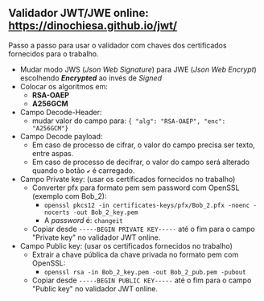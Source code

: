 ## Validador JWT/JWE online: https://dinochiesa.github.io/jwt/

Passo a passo para usar o validador com chaves dos certificados fornecidos para o trabalho.

- Mudar modo JWS (*Json Web Signature*) para JWE (*Json Web Encrypt*) escolhendo ***Encrypted*** ao invés de *Signed*
- Colocar os algoritmos em:
    - **RSA-OAEP**
    - **A256GCM**
- Campo Decode-Header:
    - mudar valor do campo para: `{ "alg": "RSA-OAEP", "enc": "A256GCM"}`
- Campo Decode payload:
    - Em caso de processo de cifrar, o valor do campo precisa ser texto, entre aspas.
    - Em caso de processo de decifrar, o valor do campo será alterado quando o botão `✔` é carregado.
- Campo Private key: (usar os certificados fornecidos no trabalho)
    - Converter pfx para formato pem sem password com OpenSSL (exemplo com Bob_2):
        - `openssl pkcs12 -in certificates-keys/pfx/Bob_2.pfx -noenc -nocerts -out Bob_2_key.pem`
        - A *password* é: `changeit`
    - Copiar desde `-----BEGIN PRIVATE KEY-----` até o fim para o campo "Private key" no validador JWT online.
- Campo Public key: (usar os certificados fornecidos no trabalho)
    - Extrair a chave pública da chave privada no formato pem com OpenSSL:
        - `openssl rsa -in Bob_2_key.pem -out Bob_2_pub.pem -pubout`
    - Copiar desde `-----BEGIN PUBLIC KEY-----` até o fim para o campo "Public key" no validador JWT online.
